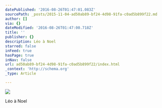 ```yaml
---
datePublished: '2016-08-26T01:47:01.083Z'
sourcePath: _posts/2015-11-04-ad50ab89-bf24-4d98-91fa-c0ad5b899f22.md
author: []
via: {}
dateModified: '2016-08-26T01:47:00.718Z'
title: ''
publisher: {}
description: Léo à Noel
starred: false
inFeed: true
hasPage: true
inNav: false
url: ad50ab89-bf24-4d98-91fa-c0ad5b899f22/index.html
_context: 'http://schema.org'
_type: Article

---
```

![](https://s3-us-west-2.amazonaws.com/the-grid-img/p/6dea89f12cff613e294fac177a7e0edcd321e77a.png)

Léo à Noel